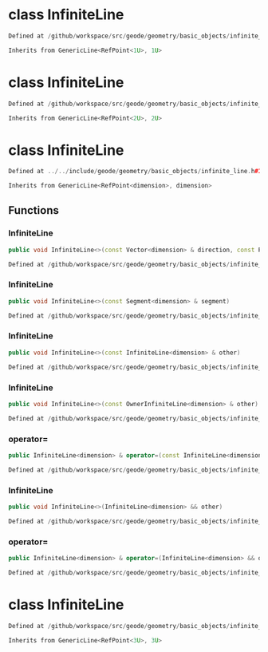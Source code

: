 # class InfiniteLine

```cpp
Defined at /github/workspace/src/geode/geometry/basic_objects/infinite_line.cpp#253
```

```cpp
Inherits from GenericLine<RefPoint<1U>, 1U>
```



# class InfiniteLine

```cpp
Defined at /github/workspace/src/geode/geometry/basic_objects/infinite_line.cpp#254
```

```cpp
Inherits from GenericLine<RefPoint<2U>, 2U>
```



# class InfiniteLine

```cpp
Defined at ../../include/geode/geometry/basic_objects/infinite_line.h#105
```

```cpp
Inherits from GenericLine<RefPoint<dimension>, dimension>
```



## Functions

### InfiniteLine

```cpp
public void InfiniteLine<>(const Vector<dimension> & direction, const Point<dimension> & origin)
```

```cpp
Defined at /github/workspace/src/geode/geometry/basic_objects/infinite_line.cpp#126
```

### InfiniteLine

```cpp
public void InfiniteLine<>(const Segment<dimension> & segment)
```

```cpp
Defined at /github/workspace/src/geode/geometry/basic_objects/infinite_line.cpp#132
```

### InfiniteLine

```cpp
public void InfiniteLine<>(const InfiniteLine<dimension> & other)
```

```cpp
Defined at /github/workspace/src/geode/geometry/basic_objects/infinite_line.cpp#138
```

### InfiniteLine

```cpp
public void InfiniteLine<>(const OwnerInfiniteLine<dimension> & other)
```

```cpp
Defined at /github/workspace/src/geode/geometry/basic_objects/infinite_line.cpp#144
```

### operator=

```cpp
public InfiniteLine<dimension> & operator=(const InfiniteLine<dimension> & other)
```

```cpp
Defined at /github/workspace/src/geode/geometry/basic_objects/infinite_line.cpp#150
```

### InfiniteLine

```cpp
public void InfiniteLine<>(InfiniteLine<dimension> && other)
```

```cpp
Defined at /github/workspace/src/geode/geometry/basic_objects/infinite_line.cpp#157
```

### operator=

```cpp
public InfiniteLine<dimension> & operator=(InfiniteLine<dimension> && other)
```

```cpp
Defined at /github/workspace/src/geode/geometry/basic_objects/infinite_line.cpp#162
```



# class InfiniteLine

```cpp
Defined at /github/workspace/src/geode/geometry/basic_objects/infinite_line.cpp#255
```

```cpp
Inherits from GenericLine<RefPoint<3U>, 3U>
```



